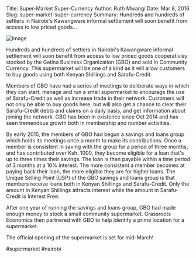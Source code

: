 Title: Super-Market Super-Currency
Author: Ruth Mwangi
Date: Mar 8, 2016
Slug: super-market-super-currency
Summary: Hundreds and hundreds of settlers in Nairobi's Kawangware informal settlement will soon benefit from access to low priced goods...

![image](images/blog/super-market-super-currency1.webp)

Hundreds and hundreds of settlers in Nairobi's Kawangware informal
settlement will soon benefit from access to low priced goods
cooperativley stocked by the Gatina Business Organization (GBO) and sold
in Community Currency. This supermarket will be one of a kind as it will
allow customers to buy goods using both Kenyan Shillings and
Sarafu-Credit.

Members of GBO have had a series of meetings to deliberate ways in which
they can start, manage and run a small supermarket to encourage the use
of Sarafu-Credit as well as increase trade in their network. Customers
will not only be able to buy goods here, but will also get a chance to
clear their Sarafu-Credit debts and claims on a daily basis, and get
information about joining the network. GBO has been in existence since
Oct 2014 and has seen tremendous growth both in membership and number
activities.

By early 2015, the members of GBO had begun a savings and loans group
which holds its meetings once a month to make its contributions. Once a
member is consistent in saving with the group for a period of three
months, and has contributed over Ksh. 1000, they become eligible for a
loan that's up to three times their savings. The loan is then payable
within a time period of 3 months at a 10% interest. The more consistent
a member becomes at paying back their loan, the more eligible they are
for higher loans. The Unique Selling Point (USP) of the GBO savings and
loans group is that members receive loans both in Kenyan Shillings and
Sarafu-Credit. Only the amount in Kenyan Shillings attracts interest
while the amount in Sarafu-Credit is Interest Free.

After one year of running the savings and loans group, GBO had made
enough money to stock a small community supermarket. Grassroots
Economics then partnered with GBO to help identify a prime location for
a supermarket.

The official opening of the supermarket is set for mid-March!

#supermarket #nairobi
